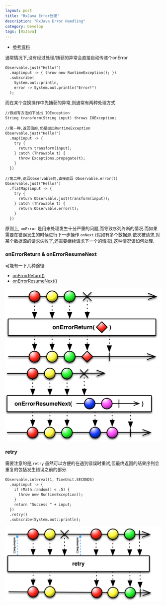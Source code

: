 ```yaml
---
layout: post
title: "RxJava Error处理"
description: "RxJava Error Handling"
category: Develop
tags: [RxJava]
---
```


- [参考资料](http://blog.danlew.net/2015/12/08/error-handling-in-rxjava/)

通常情况下,没有经过处理/捕获的异常会直接自动传递个onError

	Observable.just("Hello!")  
	  .map(input -> { throw new RuntimeException(); })
	  .subscribe(
	    System.out::println,
	    error -> System.out.println("Error!")
	  );

而在某个变换操作中先捕获的异常,则通常有两种处理方式

	//假如有方法如下抛出 IOException
	String transform(String input) throws IOException;

	//第一种,返回值的,仍是抛出RuntimeException
	Observable.just("Hello!")  
	  .map(input -> {
	    try {
	      return transform(input);
	    } catch (Throwable t) {
	      throw Exceptions.propagate(t);
	    }
	  })

	//第二种,返回Observable的,直接返回 Observable.error(t)
	Observable.just("Hello!")  
	  .flatMap(input -> {
	    try {
	      return Observable.just(transform(input));
	    } catch (Throwable t) {
	      return Observable.error(t);
	    }
	  })

原则上, `onError` 是用来处理发生十分严重的问题,而导致序列终断的情况.而如果需要在错误发生的时候进行下一步操作 `onNext` (假如有多个数据源,依次被请求,对某个数据源的请求失败了,还需要继续请求下一个的情况),这种情况该如何处理.

### onErrorReturn & onErrorResumeNext
可能有一下几种途径:

- [onErrorReturn()](http://reactivex.io/RxJava/javadoc/rx/Observable.html#onErrorReturn(rx.functions.Func1))
- [onErrorResumeNext()](http://reactivex.io/RxJava/javadoc/rx/Observable.html#onErrorResumeNext(rx.functions.Func1))

![onErrorReturn](/images/2016-03-18-rxjava-error-handling/onErrorReturn.png)
![onErrorResumeNext](/images/2016-03-18-rxjava-error-handling/onErrorResumeNext.png)

### retry
需要注意的是,`retry` 虽然可以方便的在遇到错误时重试,但最终返回的结果序列会重复的包括发生错误之前的部分.

	Observable.interval(1, TimeUnit.SECONDS)  
	  .map(input -> {
	    if (Math.random() < .5) {
	      throw new RuntimeException();
	    }
	    return "Success " + input;
	  })
	  .retry()
	  .subscribe(System.out::println);

![retry](/images/2016-03-18-rxjava-error-handling/retry.png)


